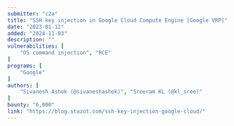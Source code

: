 ```yaml
---
submitter: "c2a"
title: "SSH key injection in Google Cloud Compute Engine [Google VRP]"
date: "2023-01-12"
added: "2024-11-03"
description: ""
vulnerabilities: [
    "OS command injection", "RCE"
]
programs: [
    "Google"
]
authors: [
    "Sivanesh Ashok (@sivaneshashok)", "Sreeram KL (@kl_sree)"
]
bounty: "6,000"
link: "https://blog.stazot.com/ssh-key-injection-google-cloud/"
---
```





